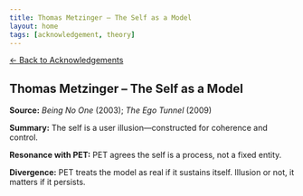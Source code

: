 ```yaml
---
title: Thomas Metzinger – The Self as a Model
layout: home
tags: [acknowledgement, theory]
---
```


[← Back to Acknowledgements](../../acknowledgements)

## Thomas Metzinger – The Self as a Model

**Source:** *Being No One* (2003); *The Ego Tunnel* (2009)

**Summary:** The self is a user illusion—constructed for coherence and control.

**Resonance with PET:** PET agrees the self is a process, not a fixed entity.

**Divergence:** PET treats the model as real if it sustains itself. Illusion or not, it matters if it persists.
